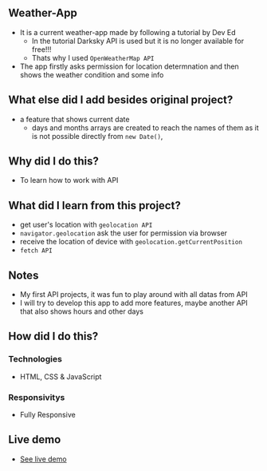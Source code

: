 ## Weather-App
- It is a current weather-app made by following a tutorial by Dev Ed
    - In the tutorial Darksky API is used but it is no longer available for free!!!
    - Thats why I used `OpenWeatherMap API`
- The app firstly asks permission for location determnation and then shows the weather condition and some info

## What else did I add besides original project?
- a feature that shows current date
    - days and months arrays are created to reach the names of them as it is not possible directly from `new Date()`, 

## Why did I do this?
- To learn how to work with API

## What did I learn from this project?
- get user's location with `geolocation API`
- `navigator.geolocation` ask the user for permission via browser
- receive the location of device with `geolocation.getCurrentPosition`
- `fetch API`
    
## Notes
- My first API projects, it was fun to play around with all datas from API
- I will try to develop this app to add more features, maybe another API that also shows hours and other days

## How did I do this?
### Technologies
- HTML, CSS & JavaScript

### Responsivitys
- Fully Responsive

## Live demo
- [See live demo](https://weather-app-ruby-theta.vercel.app/)
